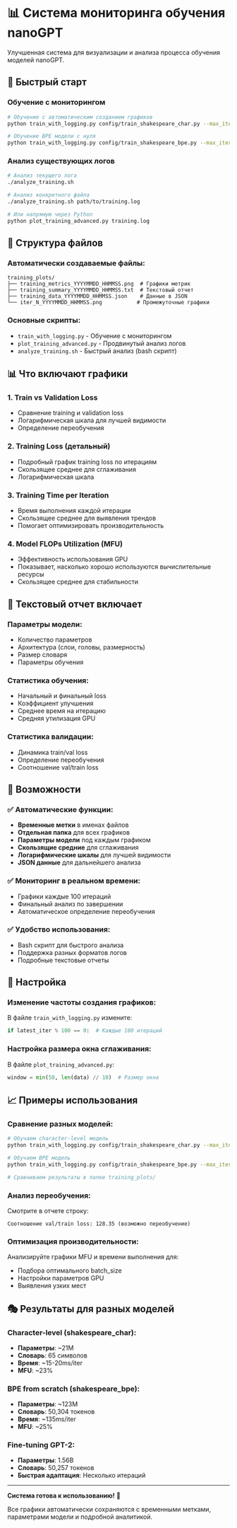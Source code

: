 # 📊 Система мониторинга обучения nanoGPT

Улучшенная система для визуализации и анализа процесса обучения моделей nanoGPT.

## 🚀 Быстрый старт

### Обучение с мониторингом
```bash
# Обучение с автоматическим созданием графиков
python train_with_logging.py config/train_shakespeare_char.py --max_iters=1000

# Обучение BPE модели с нуля
python train_with_logging.py config/train_shakespeare_bpe.py --max_iters=2000
```

### Анализ существующих логов
```bash
# Анализ текущего лога
./analyze_training.sh

# Анализ конкретного файла
./analyze_training.sh path/to/training.log

# Или напрямую через Python
python plot_training_advanced.py training.log
```

## 📁 Структура файлов

### Автоматически создаваемые файлы:
```
training_plots/
├── training_metrics_YYYYMMDD_HHMMSS.png  # Графики метрик
├── training_summary_YYYYMMDD_HHMMSS.txt  # Текстовый отчет
├── training_data_YYYYMMDD_HHMMSS.json    # Данные в JSON
└── iter_N_YYYYMMDD_HHMMSS.png           # Промежуточные графики
```

### Основные скрипты:
- `train_with_logging.py` - Обучение с мониторингом
- `plot_training_advanced.py` - Продвинутый анализ логов
- `analyze_training.sh` - Быстрый анализ (bash скрипт)

## 📊 Что включают графики

### 1. Train vs Validation Loss
- Сравнение training и validation loss
- Логарифмическая шкала для лучшей видимости
- Определение переобучения

### 2. Training Loss (детальный)
- Подробный график training loss по итерациям
- Скользящее среднее для сглаживания
- Логарифмическая шкала

### 3. Training Time per Iteration
- Время выполнения каждой итерации
- Скользящее среднее для выявления трендов
- Помогает оптимизировать производительность

### 4. Model FLOPs Utilization (MFU)
- Эффективность использования GPU
- Показывает, насколько хорошо используются вычислительные ресурсы
- Скользящее среднее для стабильности

## 📄 Текстовый отчет включает

### Параметры модели:
- Количество параметров
- Архитектура (слои, головы, размерность)
- Размер словаря
- Параметры обучения

### Статистика обучения:
- Начальный и финальный loss
- Коэффициент улучшения
- Среднее время на итерацию
- Средняя утилизация GPU

### Статистика валидации:
- Динамика train/val loss
- Определение переобучения
- Соотношение val/train loss

## 🎯 Возможности

### ✅ Автоматические функции:
- **Временные метки** в именах файлов
- **Отдельная папка** для всех графиков
- **Параметры модели** под каждым графиком
- **Скользящие средние** для сглаживания
- **Логарифмические шкалы** для лучшей видимости
- **JSON данные** для дальнейшего анализа

### ✅ Мониторинг в реальном времени:
- Графики каждые 100 итераций
- Финальный анализ по завершении
- Автоматическое определение переобучения

### ✅ Удобство использования:
- Bash скрипт для быстрого анализа
- Поддержка разных форматов логов
- Подробные текстовые отчеты

## 🔧 Настройка

### Изменение частоты создания графиков:
В файле `train_with_logging.py` измените:
```python
if latest_iter % 100 == 0:  # Каждые 100 итераций
```

### Настройка размера окна сглаживания:
В файле `plot_training_advanced.py`:
```python
window = min(50, len(data) // 10)  # Размер окна
```

## 📈 Примеры использования

### Сравнение разных моделей:
```bash
# Обучаем character-level модель
python train_with_logging.py config/train_shakespeare_char.py --max_iters=1000

# Обучаем BPE модель
python train_with_logging.py config/train_shakespeare_bpe.py --max_iters=1000

# Сравниваем результаты в папке training_plots/
```

### Анализ переобучения:
Смотрите в отчете строку:
```
Соотношение val/train loss: 128.35 (возможно переобучение)
```

### Оптимизация производительности:
Анализируйте графики MFU и времени выполнения для:
- Подбора оптимального batch_size
- Настройки параметров GPU
- Выявления узких мест

## 🎭 Результаты для разных моделей

### Character-level (shakespeare_char):
- **Параметры**: ~21M
- **Словарь**: 65 символов
- **Время**: ~15-20ms/iter
- **MFU**: ~23%

### BPE from scratch (shakespeare_bpe):
- **Параметры**: ~123M  
- **Словарь**: 50,304 токенов
- **Время**: ~135ms/iter
- **MFU**: ~25%

### Fine-tuning GPT-2:
- **Параметры**: 1.56B
- **Словарь**: 50,257 токенов
- **Быстрая адаптация**: Несколько итераций

---

**Система готова к использованию!** 🎉

Все графики автоматически сохраняются с временными метками, параметрами модели и подробной аналитикой.
